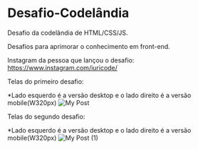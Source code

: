 # Desafio-Codelândia
Desafio da codelândia de HTML/CSS/JS.

Desafios para aprimorar o conhecimento em front-end.

Instagram da pessoa que lançou o desafio: https://www.instagram.com/iuricode/


Telas  do primeiro desafio:

*Lado esquerdo é a versão desktop e o lado direito é a versão mobile(W320px)
![My Post](https://user-images.githubusercontent.com/81323315/124814783-cf119580-df3c-11eb-8ed1-3518adde8df4.jpg)

Telas do segundo desafio:

*Lado esquerdo é a versão desktop e o lado direito é a versão mobile(W320px)
![My Post (1)](https://user-images.githubusercontent.com/81323315/124815392-98884a80-df3d-11eb-81d2-1f5cd5d122c6.jpg)
